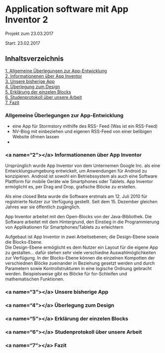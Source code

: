 <!DOCTYPE html><html><head><meta charset="utf-8"><title>Untitled Document.md</title><style></style></head><body id="preview">

<h1><a id="Application_software_mit_App_Inventor_2_0"></a>Application software mit App Inventor 2</h1>

<p>Projekt zum 23.03.2017</p>
<p>Start: 23.02.2017</p>

<h2><a id="Inhaltsverzeichnis_7"></a>Inhaltsverzeichnis</h2>

<p><a href="#1">1. Allgemeine Überlegungen zur App-Entwicklung</a><br>
<a href="#2">2. Informationenen über App Inventor</a><br>
<a href="#3">3. Unsere bisherige App</a><br>
<a href="#4">4. Überlegung zum Design</a><br>
<a href="#5">5. Erklärung der einzelen Blocks</a><br>
<a href="#6">6. Studenprotokoll über unsere Arbeit</a><br>
<a href="#7">7. Fazit</a></p>

<h3 id="a_name1a_Allgemeine_berlegungen_zur_AppEntwicklung_18"><a name="1"></a> Allgemeine Überlegungen zur App-Entwicklung</h3>
<ul>
<li>eine App für Stormstory mithilfe des RSS- Feed (Was ist ein RSS-Feed)</li>
<li>NV-Blog mit einbeziehen und eigenen RSS-Feed von einer belibigen Website öfnnen lassen</li>
<li></li>
</ul>

<h3><a id="a_name2a_Informationenen_ber_App_Inventor_24"></a>&lt;a name=“2”&gt;&lt;/a&gt; Informationenen über App Inventor</h3>

<p>Ursprünglich wurde App Inventor von dem Unternemen Google Inc. als eine Entwicklungsumgebung entwickelt, um Anwendungen für Android zu konzipieren. Android ist sowohl ein Betriebssystem als auch eine Software Plattform für mobile Geräte wie Smartphones oder Tablets. App Inventor ermöglicht es, per Drag and Drop, grafische Blöcke zu erstellen.</p>
<p>Als eine closed Beta wurde die Software erstmals am 12. Juli 2010 für registrierte Nutzer zur Verfügung gestellt. Seit dem 15. Dezember gleichen Jahres war sie öffentlich zugänglich.</p>
<p>App Inventor arbeitet mit den Open-Blocks von der Java-Bibliothek. Die Software arbeitet mit dem Hintergrund, den Einstieg in die Programmierung von Applikationen für Smartphones/Tablets zu erleichtern</p>
<p>Aufgebaut ist App Inventor in zwei Arbeitsebenen; die Design-Ebene sowie die Blocks-Ebene.<br>
Die Design-Ebene ermöglicht es dem Nutzer ein Layout für die eigene App zu gestalten… dafür stehen sehr viele verschiedne Auswahlmöglichkeiten zur Verfügung. In der Blocks-Ebene können die einzelnen Kompotten der verschiednen Blöcke zueinander in Beziehung gesetzt werden und durch Parametern sowie Kontrollstrukturen in eine logische Ordnung gebracht werden. Beispielsweise gibt es Blöcke für for-Schleifen und mathematischen Funktionen.</p>

<h3><a id="a_name3a_Unsere_bisherige_App_35"></a>&lt;a name=“3”&gt;&lt;/a&gt; Unsere bisherige App</h3>
<h3><a id="a_name4a_berlegung_zum_Design_38"></a>&lt;a name=“4”&gt;&lt;/a&gt; Überlegung zum Design</h3>
<h3><a id="a_name5a_Erklrung_der_einzelen_Blocks_41"></a>&lt;a name=“5”&gt;&lt;/a&gt; Erklärung der einzelen Blocks</h3>
<h3><a id="a_name6a_Studenprotokoll_ber_unsere_Arbeit_44"></a>&lt;a name=“6”&gt;&lt;/a&gt; Studenprotokoll über unsere Arbeit</h3>
<h3><a id="a_name7a_Fazit_47"></a>&lt;a name=“7”&gt;&lt;/a&gt; Fazit</h3>

</body></html>
